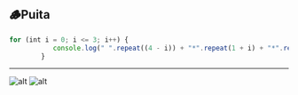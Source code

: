 ## 🪵Puita
```javascript
for (int i = 0; i <= 3; i++) {
           console.log(" ".repeat((4 - i)) + "*".repeat(1 + i) + "*".repeat(i));
        }
```
___
![alt](https://github-readme-stats.vercel.app/api?username=onnikiv&theme=blue-green&show_icons=true&hide_border=true&count_private=true)
![alt](https://github-readme-stats.vercel.app/api/top-langs/?username=onnikiv&theme=blue-green&show_icons=true&hide_border=true&layout=compact)
